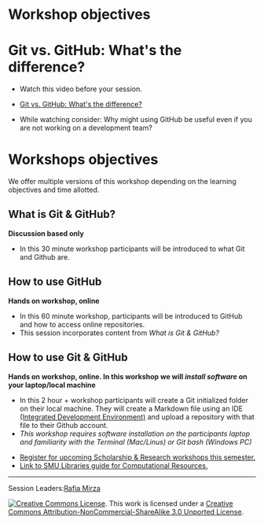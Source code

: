 # Workshop objectives

# Git vs. GitHub: What's the difference? 
* Watch this video before your session.
* [Git vs. GitHub: What's the difference?](https://www.youtube-nocookie.com/embed/wpISo9TNjfU)


* While watching consider: Why might using GitHub be useful even if you are not working on a development team? 

# Workshops objectives
We offer multiple versions of this workshop depending on the learning objectives and time allotted.

## What is Git & GitHub?  
**Discussion based only**
- In this 30 minute workshop participants will be introduced to what Git and Github are. 

## How to use GitHub 
**Hands on workshop, online**
- In this 60 minute workshop, participants will be introduced to GitHub and how to access online repositories. 
- This session incorporates content from *What is Git & GitHub?*

## How to use Git & GitHub 
**Hands on workshop, online. In this workshop we will *install software* on your laptop/local machine**

- In this 2 hour + workshop participants will create a Git initialized folder on their local machine. They will create a Markdown file using an IDE [(Integrated Development Environment)](https://www.codecademy.com/article/what-is-an-ide) and upload a repository with that file to their Github account. 
- *This workshop requires software installation on the participants laptop and familiarity with the Terminal (Mac/Linus) or Git bash (Windows PC)*  


* [Register for upcoming Scholarship & Research workshops this semester.](https://libcal.smu.edu/calendar/?cid=-1&t=g&d=0000-00-00&cal=-1&ct=55599&inc=0)
* [Link to SMU Libraries guide for Computational Resources.](https://guides.smu.edu/computationalskills)
-----
Session Leaders:[Rafia Mirza](http://guides.smu.edu/prf.php?account_id=142826/)


[![Creative Commons License](https://licensebuttons.net/l/by-nc-sa/3.0/88x31.png)](https://creativecommons.org/licenses/by-nc-sa/3.0/). This work is licensed under a <a rel="license" href="http://creativecommons.org/licenses/by-nc-sa/3.0/">Creative Commons Attribution-NonCommercial-ShareAlike 3.0 Unported License</a>.

